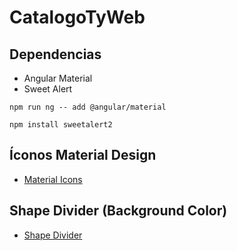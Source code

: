 # CatalogoTyWeb



## Dependencias

* Angular Material
* Sweet Alert

```
npm run ng -- add @angular/material
```

```
npm install sweetalert2
```

## Íconos Material Design

* [Material Icons](https://fonts.google.com/icons)


## Shape Divider (Background Color)

* [Shape Divider](https://www.shapedivider.app/)

